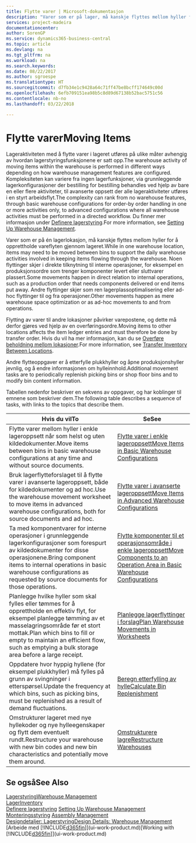 ```yaml
---
title: Flytte varer | Microsoft-dokumentasjon
description: "Varer som er på lager, må kanskje flyttes mellom hyller for å opprettholde vareflyten gjennom lageret. Noen flyttinger skjer i direkte tilknytning til interne operasjoner, for eksempel en produksjonsordre som trenger komponenter levert eller sluttvarer plassert. Andre flyttinger skjer som ren lagerplassoptimalisering eller ad-hoc flyttinger til og fra operasjoner."
services: project-madeira
documentationcenter: 
author: SorenGP
ms.service: dynamics365-business-central
ms.topic: article
ms.devlang: na
ms.tgt_pltfrm: na
ms.workload: na
ms.search.keywords: 
ms.date: 08/22/2017
ms.author: sgroespe
ms.translationtype: HT
ms.sourcegitcommit: d7fb34e1c9428a64c71ff47be8bcff174649c00d
ms.openlocfilehash: 6efb709151ea98b5c8d89d67138b52bac5751c56
ms.contentlocale: nb-no
ms.lasthandoff: 03/22/2018

---
```

# <a name="moving-items"></a><span data-ttu-id="83317-105">Flytte varer</span><span class="sxs-lookup"><span data-stu-id="83317-105">Moving Items</span></span>
<span data-ttu-id="83317-106">Lageraktiviteten med å flytte varer i lageret utføres på ulike måter avhengig av hvordan lagerstyringsfunksjonene er satt opp.</span><span class="sxs-lookup"><span data-stu-id="83317-106">The warehouse activity of moving items within the warehouse is performed in different ways depending on how warehouse management features are configured.</span></span> <span data-ttu-id="83317-107">Kompleksiteten kan variere fra ingen lagerfunksjoner, via grunnleggende lagerkonfigurasjoner der bestilling for bestilling behandles ved hjelp av bare en eller flere aktiviteter, til avanserte oppsett der alle lageraktiviteter utføres i en styrt arbeidsflyt.</span><span class="sxs-lookup"><span data-stu-id="83317-107">The complexity can rank from no warehouse features, through basic warehouse configurations for order-by order handling in one or more activities only, to advanced configurations where all warehouse activities must be performed in a directed workflow.</span></span> <span data-ttu-id="83317-108">Du finner mer informasjon under [Definere lagerstyring](warehouse-setup-warehouse.md).</span><span class="sxs-lookup"><span data-stu-id="83317-108">For more information, see [Setting Up Warehouse Management](warehouse-setup-warehouse.md).</span></span>

<span data-ttu-id="83317-109">Varer som er på én lagerlokasjon, må kanskje flyttes mellom hyller for å opprettholde vareflyten gjennom lageret.</span><span class="sxs-lookup"><span data-stu-id="83317-109">While in one warehouse location, items may need to be moved between bins to support the daily warehouse activities involved in keeping items flowing through the warehouse.</span></span> <span data-ttu-id="83317-110">Noen flyttinger skjer i direkte tilknytning til interne operasjoner, for eksempel en produksjonsordre som trenger komponenter levert eller sluttvarer plassert.</span><span class="sxs-lookup"><span data-stu-id="83317-110">Some movements happen in direct relation to internal operations, such as a production order that needs components delivered or end items put away.</span></span> <span data-ttu-id="83317-111">Andre flyttinger skjer som ren lagerplassoptimalisering eller ad-hoc flyttinger til og fra operasjoner.</span><span class="sxs-lookup"><span data-stu-id="83317-111">Other movements happen as mere warehouse space optimization or as ad-hoc movements to and from operations.</span></span>

<span data-ttu-id="83317-112">Flytting av varer til andre lokasjoner påvirker varepostene, og dette må derfor gjøres ved hjelp av en overføringsordre.</span><span class="sxs-lookup"><span data-stu-id="83317-112">Moving items to other locations affects the item ledger entries and must therefore be done by transfer order.</span></span> <span data-ttu-id="83317-113">Hvis du vil ha mer informasjon, kan du se [Overføre beholdning mellom lokasjoner](inventory-how-transfer-between-locations.md).</span><span class="sxs-lookup"><span data-stu-id="83317-113">For more information, see [Transfer Inventory Between Locations](inventory-how-transfer-between-locations.md).</span></span>  

<span data-ttu-id="83317-114">Andre flytteoppgaver er å etterfylle plukkhyller og åpne produksjonshyller jevnlig, og å endre informasjonen om hylleinnhold.</span><span class="sxs-lookup"><span data-stu-id="83317-114">Additional movement tasks are to periodically replenish picking bins or shop floor bins and to modify bin content information.</span></span>  

 <span data-ttu-id="83317-115">Tabellen nedenfor beskriver en sekvens av oppgaver, og har koblinger til emnene som beskriver dem.</span><span class="sxs-lookup"><span data-stu-id="83317-115">The following table describes a sequence of tasks, with links to the topics that describe them.</span></span>   

|<span data-ttu-id="83317-116">**Hvis du vil**</span><span class="sxs-lookup"><span data-stu-id="83317-116">**To**</span></span>|<span data-ttu-id="83317-117">**Se**</span><span class="sxs-lookup"><span data-stu-id="83317-117">**See**</span></span>|  
|------------|-------------|  
|<span data-ttu-id="83317-118">Flytte varer mellom hyller i enkle lageroppsett når som helst og uten kildedokumenter.</span><span class="sxs-lookup"><span data-stu-id="83317-118">Move items between bins in basic warehouse configurations at any time and without source documents.</span></span>|[<span data-ttu-id="83317-119">Flytte varer i enkle lageroppsett</span><span class="sxs-lookup"><span data-stu-id="83317-119">Move Items in Basic Warehouse Configurations</span></span>](warehouse-how-to-move-items-ad-hoc-in-basic-warehousing.md)|
|<span data-ttu-id="83317-120">Bruk lagerflytteforslaget til å flytte varer i avanserte lageroppsett, både for kildedokumenter og ad hoc.</span><span class="sxs-lookup"><span data-stu-id="83317-120">Use the warehouse movement worksheet to move items in advanced warehouse configurations, both for source documents and ad hoc.</span></span>|[<span data-ttu-id="83317-121">Flytte varer i avanserte lageroppsett</span><span class="sxs-lookup"><span data-stu-id="83317-121">Move Items in Advanced Warehouse Configurations</span></span>](warehouse-how-to-move-items-in-advanced-warehousing.md)|  
|<span data-ttu-id="83317-122">Ta med komponentvarer for interne operasjoner i grunnleggende lagerkonfigurasjoner som forespurt av kildedokumenter for disse operasjonene.</span><span class="sxs-lookup"><span data-stu-id="83317-122">Bring component items to internal operations in basic warehouse configurations as requested by source documents for those operations.</span></span>|[<span data-ttu-id="83317-123">Flytte komponenter til et operasjonsområde i enkle lageroppsett</span><span class="sxs-lookup"><span data-stu-id="83317-123">Move Components to an Operation Area in Basic Warehouse Configurations</span></span>](warehouse-how-to-move-components-to-an-operation-area-in-basic-warehousing.md)|
|<span data-ttu-id="83317-124">Planlegge hvilke hyller som skal fylles eller tømmes for å opprettholde en effektiv flyt, for eksempel planlegge tømming av et masselagringsområde før et stort mottak.</span><span class="sxs-lookup"><span data-stu-id="83317-124">Plan which bins to fill or empty to maintain an efficient flow, such as emptying a bulk storage area before a large receipt.</span></span>|[<span data-ttu-id="83317-125">Planlegge lagerflyttinger i forslag</span><span class="sxs-lookup"><span data-stu-id="83317-125">Plan Warehouse Movements in Worksheets</span></span>](warehouse-how-to-plan-warehouse-movements-in-worksheets.md)|
|<span data-ttu-id="83317-126">Oppdatere hvor hyppig hyllene (for eksempel plukkhyller) må fylles på grunn av svingninger i etterspørsel.</span><span class="sxs-lookup"><span data-stu-id="83317-126">Update the frequency at which bins, such as picking bins, must be replenished as a result of demand fluctuations.</span></span>|[<span data-ttu-id="83317-127">Beregn etterfylling av hylle</span><span class="sxs-lookup"><span data-stu-id="83317-127">Calculate Bin Replenishment</span></span>](warehouse-how-to-calculate-bin-replenishment.md)|
|<span data-ttu-id="83317-128">Omstrukturer lageret med nye hyllekoder og nye hylleegenskaper og flytt dem eventuelt rundt.</span><span class="sxs-lookup"><span data-stu-id="83317-128">Restructure your warehouse with new bin codes and new bin characteristics and potentially move them around.</span></span>|[<span data-ttu-id="83317-129">Omstrukturere lagre</span><span class="sxs-lookup"><span data-stu-id="83317-129">Restructure Warehouses</span></span>](warehouse-how-to-restructure-warehouses.md)|  

## <a name="see-also"></a><span data-ttu-id="83317-130">Se også</span><span class="sxs-lookup"><span data-stu-id="83317-130">See Also</span></span>  
[<span data-ttu-id="83317-131">Lagerstyring</span><span class="sxs-lookup"><span data-stu-id="83317-131">Warehouse Management</span></span>](warehouse-manage-warehouse.md)  
[<span data-ttu-id="83317-132">Lager</span><span class="sxs-lookup"><span data-stu-id="83317-132">Inventory</span></span>](inventory-manage-inventory.md)  
<span data-ttu-id="83317-133">[Definere lagerstyring](warehouse-setup-warehouse.md)   </span><span class="sxs-lookup"><span data-stu-id="83317-133">[Setting Up Warehouse Management](warehouse-setup-warehouse.md)   </span></span>  
<span data-ttu-id="83317-134">[Monteringsstyring](assembly-assemble-items.md)  </span><span class="sxs-lookup"><span data-stu-id="83317-134">[Assembly Management](assembly-assemble-items.md)  </span></span>  
[<span data-ttu-id="83317-135">Designdetaljer: Lagerstyring</span><span class="sxs-lookup"><span data-stu-id="83317-135">Design Details: Warehouse Management</span></span>](design-details-warehouse-management.md)  
<span data-ttu-id="83317-136">[Arbeide med [!INCLUDE[d365fin](includes/d365fin_md.md)]](ui-work-product.md)</span><span class="sxs-lookup"><span data-stu-id="83317-136">[Working with [!INCLUDE[d365fin](includes/d365fin_md.md)]](ui-work-product.md)</span></span>

